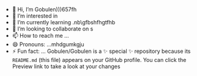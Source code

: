 - 👋 Hi, I’m Gobulen)))657fh
- 👀 I’m interested in 
- 🌱 I’m currently learning .nb\gfbshfhgtfhb
- 💞️ I’m looking to collaborate on s
- 📫 How to reach me ...
- 😄 Pronouns: ...mhdgumkgju
- ⚡ Fun fact: ...
Gobulen/Gobulen is a ✨ special ✨ repository because its `README.md` (this file) appears on your GitHub profile.
You can click the Preview link to take a look at your changes
